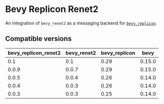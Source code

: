 # Bevy Replicon Renet2

An integration of `bevy_renet2` as a messaging backend for [`bevy_replicon`](https://github.com/projectharmonia/bevy_replicon).


## Compatible versions

| bevy_replicon_renet2 | bevy_renet2 | bevy_replicon | bevy   |
| -------------------- | ----------- | ------------- | ------ |
| 0.1                  | 0.1         | 0.29          | 0.15.0 |
| 0.0.9                | 0.0.7       | 0.29          | 0.15.0 |
| 0.0.5                | 0.0.4       | 0.26          | 0.14.0 |
| 0.0.4                | 0.0.3       | 0.26          | 0.14.0 |
| 0.0.3                | 0.0.3       | 0.25          | 0.14.0 |
